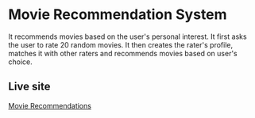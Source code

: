 # Movie Recommendation System

It recommends movies based on the user's personal interest. It first asks the user to rate 20 random movies. It then creates the rater's profile, matches it with other raters and recommends movies based on user's choice.

## Live site
<a href="https://www.dukelearntoprogram.com//capstone/recommender.php?id=dEVmFSz5xfTByG" target="_blank"> Movie Recommendations </a>
